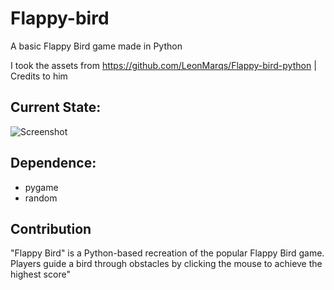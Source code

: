 # Flappy-bird
A basic Flappy Bird game made in Python

I took the assets from https://github.com/LeonMarqs/Flappy-bird-python | Credits to him

## Current State:
![Screenshot]()

## Dependence:
* pygame
* random

## Contribution
"Flappy Bird" is a Python-based recreation of the popular Flappy Bird game. Players guide a bird through obstacles by clicking the mouse to achieve the highest score"
